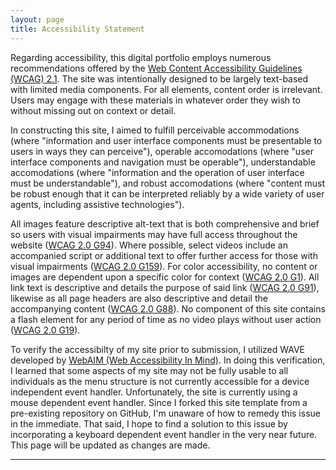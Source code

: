 ```yaml
---
layout: page
title: Accessibility Statement
---
```


Regarding accessibility, this digital portfolio employs numerous recommendations offered by the [Web Content Accessibility Guidelines (WCAG) 2.1](https://www.w3.org/WAI/fundamentals/components/). The site was intentionally designed to be largely text-based with limited media components. For all elements, content order is irrelevant. Users may engage with these materials in whatever order they wish to without missing out on context or detail. 

In constructing this site, I aimed to fulfill perceivable accommodations (where "information and user interface components must be presentable to users in ways they can perceive"), operable accomodations (where "user interface components and navigation must be operable"), understandable accomodations (where "information and the operation of user interface must be understandable"), and robust accomodations (where "content must be robust enough that it can be interpreted reliably by a wide variety of user agents, including assistive technologies"). 

All images feature descriptive alt-text that is both comprehensive and brief so users with visual impairments may have full access throughout the website ([WCAG 2.0 G94](https://www.w3.org/TR/WCAG20-TECHS/G94.html)). Where possible, select videos include an accompanied script or additional text to offer further access for those with visual impairments ([WCAG 2.0 G159](https://www.w3.org/TR/WCAG20-TECHS/G159.html)). For color accessibility, no content or images are dependent upon a specific color for context ([WCAG 2.0 G1](https://www.w3.org/TR/WCAG20-TECHS/G14.html)). All link text is descriptive and details the purpose of said link ([WCAG 2.0 G91](https://www.w3.org/TR/WCAG20-TECHS/G91.html)), likewise as all page headers are also descriptive and detail the accompanying content ([WCAG 2.0 G88](https://www.w3.org/TR/WCAG20-TECHS/G88.html)). No component of this site contains a flash element for any period of time as no video plays without user action ([WCAG 2.0 G19](https://www.w3.org/TR/WCAG20-TECHS/G19.html)). 

To verify the accessibilty of my site prior to submission, I utilized WAVE developed by [WebAIM (Web Accessibility In Mind)](http://wave.webaim.org/). In doing this verification, I learned that some aspects of my site may not be fully usable to all individuals as the menu structure is not currently accessible for a device independent event handler. Unfortunately, the site is currently using a mouse dependent event handler. Since I forked this site template from a pre-existing repository on GitHub, I'm unaware of how to remedy this issue in the immediate. That said, I hope to find a solution to this issue by incorporating a keyboard dependent event handler in the very near future. This page will be updated as changes are made. 

---


